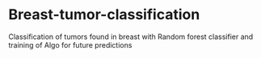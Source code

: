 # Breast-tumor-classification
Classification of tumors found in breast with Random forest classifier and training of Algo for future predictions
